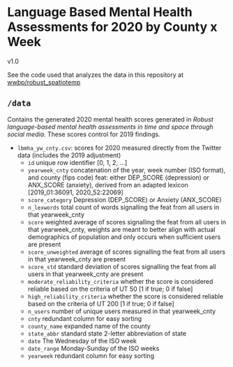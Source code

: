 # Language Based Mental Health Assessments for 2020 by County x Week 
v1.0

See the code used that analyzes the data in this repository at [wwbp/robust_spatiotemp](https://github.com/wwbp/robust_spatiotemp)

## `/data`
Contains the generated 2020 mental health scores generated in _Robust language-based mental health assessments in time and space through social media_. These scores control for 2019 findings.
- `lbmha_yw_cnty.csv`: scores for 2020 measured directly from the Twitter data (includes the 2019 adjustment)
  - `id` unique row identifier [0, 1, 2, ...]
  - `yearweek_cnty` concatenation of the year, week number (ISO format), and county (fips code)
feat: either DEP_SCORE (depression) or ANX_SCORE (anxiety), derived from an adapted lexicon [2019_01:36091, 2020_52:22069]
  - `score_category` Depression (DEP_SCORE) or Anxiety (ANX_SCORE)
  - `n_lexwords` total count of words signalling the feat from all users in that yearweek_cnty
  - `score` weighted average of scores signalling the feat from all users in that yearweek_cnty, weights are meant to better align with actual demographics of population and only occurs when sufficient users are present
  - `score_unweighted` average of scores signalling the feat from all users in that yearweek_cnty are present
  - `score_std` standard deviation of scores signalling the feat from all users in that yearweek_cnty are present
  - `moderate_reliability_criteria` whether the score is considered reliable based on the criteria of UT 50 [1 if true; 0 if false]
  - `high_reliability_criteria` whether the score is considered reliable based on the criteria of UT 200 [1 if true; 0 if false]
  - `n_users` number of unique users measured in that yearweek_cnty
  - `cnty` redundant column for easy sorting
  - `county_name` expanded name of the county
  - `state_abbr` standard state 2-letter abbreviation of state
  - `date` The Wednesday of the ISO week
  - `date_range` Monday-Sunday of the ISO weeks
  - `yearweek` redundant column for easy sorting

